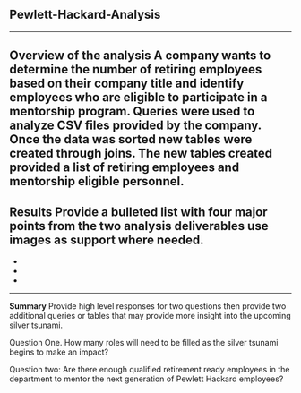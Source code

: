 ## Pewlett-Hackard-Analysis

-----------------------------------------------------------------------------------------------
 
 **Overview of the analysis** 
A company wants to determine the number of retiring employees based on their company title and  identify employees who are eligible to participate in a mentorship program. Queries were used to analyze CSV files provided by the company. Once the data was sorted new tables were created through joins. The new tables created provided a list of retiring employees and mentorship eligible personnel.
-------------------------------------------------------------------------------------------------
**Results**
    Provide a bulleted list with four major points from the two analysis deliverables use images as support where needed.
-

-

-

-



--------------------------------------------------------------------------------------------------
**Summary**
Provide high level responses for two questions then provide two additional queries or tables that may provide more insight into the upcoming silver tsunami.

Question One. How many roles will need to be filled as the silver tsunami begins to make an impact?


Question two: Are there enough qualified retirement ready employees in the department to mentor the next generation of Pewlett Hackard employees?
